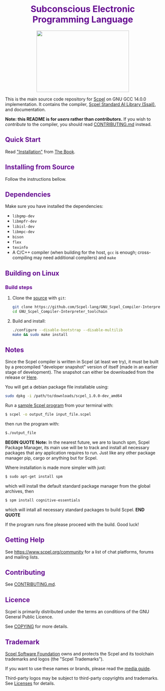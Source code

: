 <div align="center">
	<h1 style="color:#660991;">Subconscious Electronic Programming Language</h1>
	<img src="https://scpel.org/scpel_logo.png"  width="300" height="200">
</div>

This is the main source code repository for [Scpel] on GNU GCC 14.0.0 implementation. 
It contains the compiler, [Scpel Standard AI Library (Ssail)], and documentation.

[Scpel]: https://www.scpel.org/
[Scpel Standard AI Library (Ssail)]: https://www.scpel.org/

**Note: this README is for _users_ rather than _contributors_.**
If you wish to _contribute_ to the compiler, you should read
[CONTRIBUTING.md](CONTRIBUTING.md) instead.

<h2 style="color:#660991;">Quick Start</h2>

Read ["Installation"] from [The Book].

["Installation"]: https://docs.scpel.org/user/
[The Book]: https://docs.scpel.org/user/

<h2 style="color:#660991;">Installing from Source</h2>

Follow the instructions bellow.

<h2 style="color:#660991;">Dependencies</h2>

Make sure you have installed the dependencies:

* `libgmp-dev`
* `libmpfr-dev`
* `libisl-dev`
* `libmpc-dev`
* `bison`
* `flex`
* `texinfo`
* A C/C++ compiler (when building for the host, `gcc` is enough; cross-compiling may
  need additional compilers) and `make`

<h2 style="color:#660991;">Building on Linux</h2>
<h3 style="color:#660991;">Build steps</h3>

1. Clone the [source] with `git`:

   ```sh
   git clone https://github.com/Scpel-lang/GNU_Scpel_Compiler-Interpreter_toolchain.git
   cd GNU_Scpel_Compiler-Interpreter_toolchain
   ```

[source]: https://github.com/Scpel-lang/GNU_Scpel_Compiler-Interpreter_toolchain

2. Build and install:
   ```sh
   ./configure --disable-bootstrap --disable-multilib
   make && sudo make install
   ```
<h2 style="color:#660991;">Notes</h2>

Since the Scpel compiler is written in Scpel (at least we try), it must be built by a precompiled
"developer snapshot" version of itself (made in an earlier stage of development).
The snapshot can either be downloaded from the release or [Here](https://www.scpel.org/binaries/scpel_1.0.0-dev_amd64).

You will get a debian package file installable using:
   ```sh
   sudo dpkg -i /path/to/downloads/scpel_1.0.0-dev_amd64
   ```
Run a [sample Scpel program](https://www.scpel.org/getting-started.html) from your terminal with:
   ```sh
   $ scpel -o output_file input_file.scpel
   ```
then run the program with:
   ```sh
   $./output_file
   ```

<strong>BEGIN QUOTE</strong> 
<strong>Note:</strong>
   In the nearest future, we are to launch spm, Scpel Package Manager, its main use will be to track and install
   all necessary packages that any application requires to run. Just like any other package manager pip, cargo or anything
   but for Scpel.
   
   Where installation is made more simpler with just:
   ```sh
   $ sudo apt-get install spm
   ```
   which will install the default standard package manager from the global archives, then
   ```sh
   $ spm install cognitive-essentials
   ```
   which will intall all necessary standard packages to build Scpel.
<strong>END QUOTE</strong>
   
If the program runs fine please proceed with the build.
Good luck!

<h2 style="color:#660991;">Getting Help</h2>

See https://www.scpel.org/community for a list of chat platforms, forums and
mailing lists.

<h2 style="color:#660991;">Contributing</h2>

See [CONTRIBUTING.md](CONTRIBUTING.md).

<h2 style="color:#660991;">Licence</h2>

Scpel is primarily distributed under the terms an conditions of the GNU General
Public Licence.

See [COPYING](COPYING) for more details.

<h2 style="color:#660991;">Trademark</h2>

[Scpel Software Foundation][ss-foundation] owns and protects the Scpel and its toolchain
trademarks and logos (the "Scpel Trademarks").

If you want to use these names or brands, please read the
[media guide][media-guide].

Third-party logos may be subject to third-party copyrights and trademarks. See
[Licenses][policies-licenses] for details.

[ss-foundation]: https://foundation.scpel.org
[media-guide]: https://foundation.scpel.org/policies/logo-policy-and-media-guide/
[policies-licenses]: https://www.scpel.org/policies/licenses